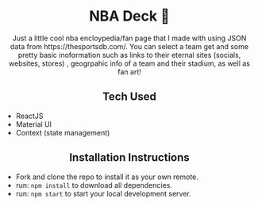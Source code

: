<h1 align="center">   NBA Deck 🏀</h1>

<p align="center">Just a little cool nba encloypedia/fan page that I made with using JSON data from https://thesportsdb.com/. You can select a team get and some pretty basic inoformation such as links to their eternal sites (socials, websites, stores) , geogrpahic info of a team and their stadium, as well as fan art! </p>



<h2 align="center">Tech Used</h2>

- ReactJS
- Material UI
- Context (state management)

<h2 align="center">Installation Instructions</h2>

- Fork and clone the repo to install it as your own remote.
- run: `npm install` to download all dependencies.
- run: `npm start` to start your local development server.

